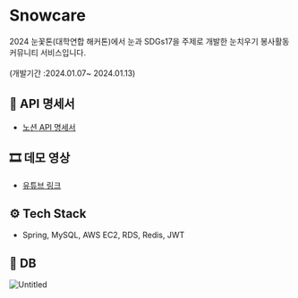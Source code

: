 # Snowcare
2024 눈꽃톤(대학연합 해커톤)에서 눈과 SDGs17을 주제로 개발한 눈치우기 봉사활동 커뮤니티 서비스입니다.
<br><br>(개발기간 :2024.01.07~ 2024.01.13)


## 📃 API 명세서
- [노션 API 명세서 ](https://carnelian-toast-aeb.notion.site/Snowcare-API-e2f3aa871dd1490592a7997e6b38f0bf?pvs=4)

## 🎞 데모 영상
- [유튜브 링크](https://youtu.be/Mve3qMivRPg)

## ⚙️ Tech Stack
- Spring, MySQL, AWS EC2, RDS, Redis, JWT

## 💾 DB

![Untitled](https://github.com/GDSC-snowflowerthon/Snowcare-team06-server/assets/101239440/fe0352b6-973b-4ac4-adb2-3c77c80f05c0)
